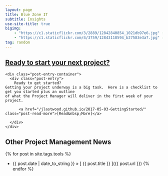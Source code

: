 ```yaml
---
layout: page
title: Blue Zone IT
subtitle: Insights 
use-site-title: true
bigimg:
    - "https://c1.staticflickr.com/3/2889/12842840854_1021db97e6.jpg" : "The Thinking Bull, Barcelona, 2012"
    - "https://c1.staticflickr.com/4/3759/12843118594_b27583e3a7.jpg" : "Laborinth Park, Barcelona, 2012"
tag: random
---
```


   <article class="post-preview">
    <a href="/jlastwood.github.io/2017-05-03-GettingStarted/">
	  <h2 class="post-title">Ready to start your next project?</h2>
    </a>

    <div class="post-entry-container">
      <div class="post-entry">
        Ready to get started?  
	Getting your project underway is a big task.  Here is a checklist to get you started plus an outline
	of what the Project Manager will deliver in the first week of your project.  
             
          <a href="/jlastwood.github.io/2017-05-03-GettingStarted/" class="post-read-more">[Read&nbsp;More]</a>
        
      </div>
    </div>

   </article>
 
## Other Project Management News

{% for post in site.tags.tools  %}
  * {{ post.date | date_to_string }} &raquo; [ {{ post.title }} ]({{ post.url }})
{% endfor %}
